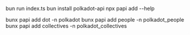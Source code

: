 bun run index.ts
bun install polkadot-api
npx papi add --help

bunx papi add dot -n polkadot
bunx papi add people -n polkadot_people
bunx papi add collectives -n polkadot_collectives